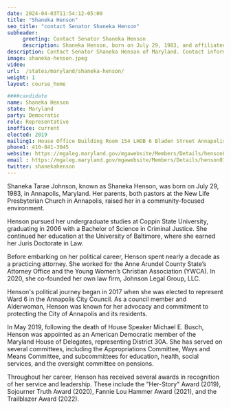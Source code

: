 ```yaml
---
date: 2024-04-03T11:54:12-05:00
title: "Shaneka Henson"
seo_title: "contact Senator Shaneka Henson"
subheader:
     greeting: Contact Senator Shaneka Henson
     description: Shaneka Henson, born on July 29, 1983, and affiliated with the Democratic Party, is an American politician serving as a member of the Maryland House of Delegates, representing District 30A. She assumed office on May 16, 2019.
description: Contact Senator Shaneka Henson of Maryland. Contact information for Shaneka Henson includes email address, phone number, and mailing address.
image: shaneka-henson.jpeg
video:
url:  /states/maryland/shaneka-henson/
weight: 1
layout: course_home

####candidate
name: Shaneka Henson
state: Maryland
party: Democratic
role: Representative
inoffice: current
elected: 2019
mailing1: House Office Building Room 154 LHOB 6 Bladen Street Annapolis, MD 21401
phone1: 410-841-3045
website: https://mgaleg.maryland.gov/mgawebsite/Members/Details/henson01/
email : https://mgaleg.maryland.gov/mgawebsite/Members/Details/henson01/
twitter: shanekahenson
---
```


Shaneka Tarae Johnson, known as Shaneka Henson, was born on July 29, 1983, in Annapolis, Maryland. Her parents, both pastors at the New Life Presbyterian Church in Annapolis, raised her in a community-focused environment.

Henson pursued her undergraduate studies at Coppin State University, graduating in 2006 with a Bachelor of Science in Criminal Justice. She continued her education at the University of Baltimore, where she earned her Juris Doctorate in Law.

Before embarking on her political career, Henson spent nearly a decade as a practicing attorney. She worked for the Anne Arundel County State’s Attorney Office and the Young Women’s Christian Association (YWCA). In 2020, she co-founded her own law firm, Johnson Legal Group, LLC.

Henson's political journey began in 2017 when she was elected to represent Ward 6 in the Annapolis City Council. As a council member and Alderwoman, Henson was known for her advocacy and commitment to protecting the City of Annapolis and its residents.

In May 2019, following the death of House Speaker Michael E. Busch, Henson was appointed as an American Democratic member of the Maryland House of Delegates, representing District 30A. She has served on several committees, including the Appropriations Committee, Ways and Means Committee, and subcommittees for education, health, social services, and the oversight committee on pensions.

Throughout her career, Henson has received several awards in recognition of her service and leadership. These include the "Her-Story" Award (2019), Sojourner Truth Award (2020), Fannie Lou Hammer Award (2021), and the Trailblazer Award (2022).
